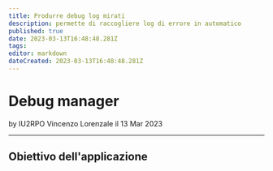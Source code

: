 ```yaml
---
title: Produrre debug log mirati
description: permette di raccogliere log di errore in automatico
published: true
date: 2023-03-13T16:48:48.281Z
tags: 
editor: markdown
dateCreated: 2023-03-13T16:48:48.281Z
---
```


# Debug manager
by IU2RPO Vincenzo Lorenzale il 13 Mar 2023

---
## Obiettivo dell'applicazione

